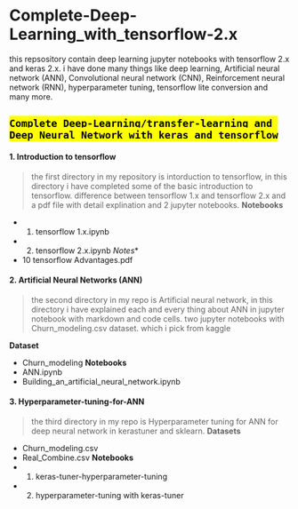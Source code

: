 # Complete-Deep-Learning_with_tensorflow-2.x
this repsository contain deep learning jupyter notebooks with tensorflow 2.x and keras 2.x. i have done many things like deep learning, Artificial neural network (ANN), Convolutional neural network (CNN), Reinforcement neural network (RNN), hyperparameter tuning, tensorflow lite conversion and many more.


## <mark>`Complete Deep-Learning/transfer-learning and Deep Neural Network with keras and tensorflow`</mark>
#### 1. Introduction to tensorflow
> the first directory in my repository is intorduction to tensorflow, in this directory i have completed some of the basic introduction to tensorflow. difference between tensorflow 1.x and tensorflow 2.x
and a pdf file with detail explination and 2 jupyter notebooks.
**Notebooks**
* 1. tensorflow 1.x.ipynb
* 2. tensorflow 2.x.ipynb
*Notes**
* 10 tensorflow Advantages.pdf
#### 2. Artificial Neural Networks (ANN)
> the second directory in my repo is Artificial neural network, in this directory i have explained each and every thing about ANN in jupyter notebook with markdown and code cells.
two jupyter notebooks with Churn_modeling.csv dataset. which i pick from kaggle

**Dataset**
* Churn_modeling
**Notebooks**
* ANN.ipynb
* Building_an_artificial_neural_network.ipynb

#### 3. Hyperparameter-tuning-for-ANN
> the third directory in my repo is Hyperparameter tuning for ANN for deep neural network in kerastuner and sklearn.
**Datasets**
* Churn_modeling.csv
* Real_Combine.csv
**Notebooks**
* 1. keras-tuner-hyperparameter-tuning
* 2. hyperparameter-tuning with keras-tuner

